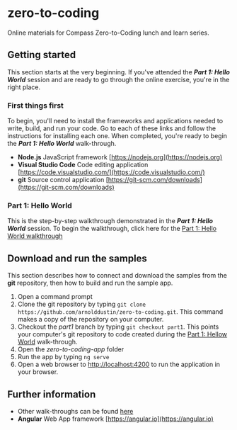 # zero-to-coding
Online materials for Compass Zero-to-Coding lunch and learn series.

## Getting started
This section starts at the very beginning. If you've attended the ***Part 1: Hello World*** session and are ready to go through the online exercise, you're in the right place.

### First things first
To begin, you'll need to install the frameworks and applications needed to write, build, and run your code.  Go to each of these links and follow the instructions for installing each one.  When completed, you're ready to begin the ***Part 1: Hello World*** walk-through.

* **Node.js** JavaScript framework [https://nodejs.org](https://nodejs.org)
* **Visual Studio Code** Code editing application [https://code.visualstudio.com/](https://code.visualstudio.com/)
* **git** Source control application [https://git-scm.com/downloads](https://git-scm.com/downloads)

### Part 1: Hello World
This is the step-by-step walkthrough demonstrated in the ***Part 1: Hello World*** session.
To begin the walkthrough, click here for the [Part 1: Hello World walkthrough](./walkthroughs/part1.md)

## Download and run the samples
This section describes how to connect and download the samples from the **git** repository, then how to build and run the sample app.

1. Open a command prompt
2. Clone the git repository by typing `git clone https://github.com/arnolddustin/zero-to-coding.git`.  This command makes a copy of the repository on your computer. 
3. Checkout the *part1* branch by typing `git checkout part1`. This points your computer's git repository to code created during the [Part 1: Hellow World](./walkthroughs/part1.md) walk-through.
4. Open the *zero-to-coding-app* folder
5. Run the app by typing `ng serve`
6. Open a web browser to [http://localhost:4200](http://localhost:4200) to run the application in your browser.

## Further information

* Other walk-throughs can be found [here](./walkthroughs/README.md)
* **Angular** Web App framework [https://angular.io](https://angular.io)
